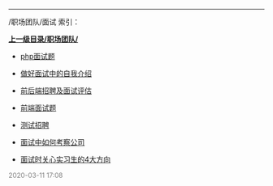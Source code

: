 
----

/职场团队/面试 索引：


**[上一级目录/职场团队/](/职场团队/)**

- [php面试题](/职场团队/面试/php面试题)

- [做好面试中的自我介绍](/职场团队/面试/做好面试中的自我介绍)

- [前后端招聘及面试评估](/职场团队/面试/前后端招聘及面试评估)

- [前端面试题](/职场团队/面试/前端面试题)

- [测试招聘](/职场团队/面试/测试招聘)

- [面试中如何考察公司](/职场团队/面试/面试中如何考察公司)

- [面试时关心实习生的4大方向](/职场团队/面试/面试时关心实习生的4大方向)


<font size=2 color='grey'> 2020-03-11 17:08 </font>